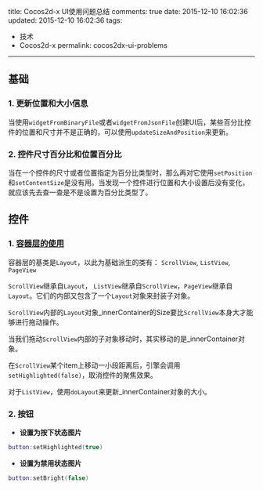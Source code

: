title: Cocos2d-x UI使用问题总结
comments: true
date: 2015-12-10 16:02:36
updated: 2015-12-10 16:02:36
tags:
  - 技术
  - Cocos2d-x
permalink: cocos2dx-ui-problems
---

## 基础

### 1. 更新位置和大小信息

当使用`widgetFromBinaryFile`或者`widgetFromJsonFile`创建UI后，某些百分比控件的位置和尺寸并不是正确的，可以使用`updateSizeAndPosition`来更新。

### 2. 控件尺寸百分比和位置百分比

当在一个控件的尺寸或者位置指定为百分比类型时，那么再对它使用`setPosition`和`setContentSize`是没有用。当发现一个控件进行位置和大小设置后没有变化，就应该先去查一查是不是设置为百分比类型了。

<!-- more -->

## 控件

### 1. [容器层的使用][layout_use]

[layout_use]: http://www.cocos2d-x.org/docs/manual/framework/native/wiki/containers/zh

容器层的基类是`Layout`，以此为基础派生的类有： `ScrollView`, `ListView`, `PageView`

`ScrollView`继承自`Layout`， `ListView`继承自`ScrollView`，`PageView`继承自`Layout`。它们的内部又包含了一个`Layout`对象来封装子对象。

`ScrollView`内部的`Layout`对象_innerContainer的Size要比`ScrollView`本身大才能够进行拖动操作。

当我们拖动`ScrollView`内部的子对象移动时，其实移动的是_innerContainer对象。

在`ScrollView`某个item上移动一小段距离后，引擎会调用`setHighlighted(false)`，取消控件的聚焦效果。

对于`ListView`，使用`doLayout`来更新_innerContainer对象的大小。

### 2. 按钮

* **设置为按下状态图片**
``` Lua
button:setHighlighted(true)
```

* **设置为禁用状态图片**
``` Lua
button:setBright(false)
```

